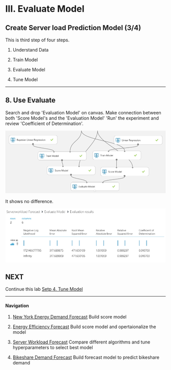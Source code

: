 # III. Evaluate Model

## Create Server load Prediction Model (3/4)

This is third step of four steps.

1. Understand Data

1. Train Model

1. Evaluate Model

1. Tune Model

***

## 8. Use Evaluate  

Search and drop 'Evaluation Model' on canvas. Make connection between both 'Score Model's and the 'Evaluation Model'
'Run' the experiment and review 'Coefficient of Determination'.

![import data](../images/47.02.png)

It shows no difference.

![import data](../images/48.png)


## NEXT
Continue this lab [Setp 4. Tune Model](./03.04.TuneModel.md)

--- 

#### Navigation

1. <a href="https://github.com/xlegend1024/az-mlstudio-hol/blob/master/NYCEnergyForecast/01.01.NYCEnergyForecast.md" target="_blank">New York Energy Demand Forecast</a>
Build score model

1. <a href="https://github.com/xlegend1024/az-mlstudio-hol/blob/master/EnergyEfficiency/02.01.EnergyEfficiency.md" target="_blank">Energy Efficiency Forecast</a>
Build score model and opertaionalize the model

1. <a href="https://github.com/xlegend1024/az-mlstudio-hol/blob/master/ServerWorkloadForecast/03.01.ServerWorkLoadForecast.md" target="_blank">Server Workload Forecast</a>
Compare different algorithms and tune hyperparameters to select best model 

1. <a href="https://github.com/xlegend1024/az-mlstudio-hol/blob/master/ServerWorkloadForecast/04.01.BikeshareDemandForecast.md" target="_blank">Bikeshare Demand Forecast</a>
Build forecast model to predict bikeshare demand